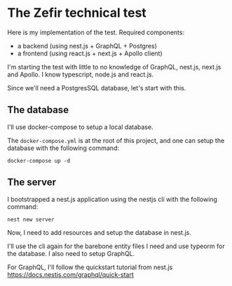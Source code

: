 # The Zefir technical test

Here is my implementation of the test. Required components:

- a backend (using nest.js + GraphQL + Postgres)
- a frontend (using react.js + next.js + Apollo client)

I'm starting the test with little to no knowledge of GraphQL, nest.js, next.js and Apollo.
I know typescript, node.js and react.js.

Since we'll need a PostgresSQL database, let's start with this.

## The database

I'll use docker-compose to setup a local database.

The `docker-compose.yml` is at the root of this project, and one can setup the database with the following command:

    docker-compose up -d

## The server

I bootstrapped a nest.js application using the nestjs cli with the following command:

    nest new server

Now, I need to add resources and setup the database in nest.js.

I'll use the cli again for the barebone entity files I need and use typeorm for the database. I also need to setup GraphQL.

For GraphQL, I'll follow the quickstart tutorial from nest.js <https://docs.nestjs.com/graphql/quick-start>



